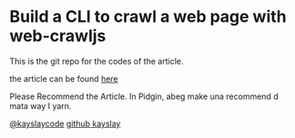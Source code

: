 # Build a CLI to crawl a web page with web-crawljs
This is the git repo for the codes of the article.

the article can be found [here](https://medium.com/@badewakayode/build-a-cli-to-crawl-a-web-page-with-web-crawljs-41386eb33071) 

Please Recommend the Article. In Pidgin, abeg make una recommend d mata way I yarn.

[@kayslaycode](https://twitter.com/Kayslaycode) [github kayslay](https://github.com/kayslay)